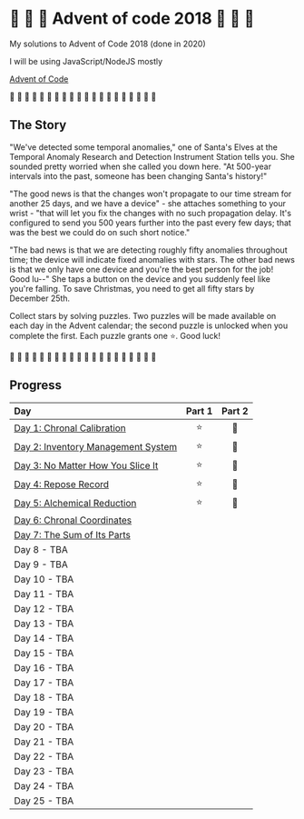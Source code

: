 # 🎄 🎅 🎄 Advent of code 2018 🎄 🎅 🎄

My solutions to Advent of Code 2018 (done in 2020)

I will be using JavaScript/NodeJS mostly

[Advent of Code](https://adventofcode.com/2018)

🎄 🎄 🎄 🎄 🎄 🎄 🎄 🎄 🎄 🎄 🎄 🎄 🎄 🎄 🎄 🎄 🎄 🎄 🎄 🎄

## The Story

"We've detected some temporal anomalies," one of Santa's Elves at the Temporal Anomaly Research and Detection Instrument Station tells you. She sounded pretty worried when she called you down here. "At 500-year intervals into the past, someone has been changing Santa's history!"

"The good news is that the changes won't propagate to our time stream for another 25 days, and we have a device" - she attaches something to your wrist - "that will let you fix the changes with no such propagation delay. It's configured to send you 500 years further into the past every few days; that was the best we could do on such short notice."

"The bad news is that we are detecting roughly fifty anomalies throughout time; the device will indicate fixed anomalies with stars. The other bad news is that we only have one device and you're the best person for the job! Good lu--" She taps a button on the device and you suddenly feel like you're falling. To save Christmas, you need to get all fifty stars by December 25th.

Collect stars by solving puzzles. Two puzzles will be made available on each day in the Advent calendar; the second puzzle is unlocked when you complete the first. Each puzzle grants one ⭐. Good luck!

🎄 🎄 🎄 🎄 🎄 🎄 🎄 🎄 🎄 🎄 🎄 🎄 🎄 🎄 🎄 🎄 🎄 🎄 🎄 🎄

## Progress

| Day                                                            | Part 1 | Part 2 |
| :------------------------------------------------------------- | :----: | :----: |
| [Day 1: Chronal Calibration](src/01/summary.md#readme)         |   ⭐   |   🌟   |
| [Day 2: Inventory Management System](src/02/summary.md#readme) |   ⭐   |   🌟   |
| [Day 3: No Matter How You Slice It](src/03/summary.md#readme)  |   ⭐   |   🌟   |
| [Day 4: Repose Record](src/04/summary.md)                      |   ⭐   |   🌟   |
| [Day 5: Alchemical Reduction](src/05/summary.md)               |   ⭐   |   🌟   |
| [Day 6: Chronal Coordinates](src/06/summary.md)                |        |        |
| [Day 7: The Sum of Its Parts](src/07/summary.md)               |        |        |
| Day 8 - TBA                                                    |        |        |
| Day 9 - TBA                                                    |        |        |
| Day 10 - TBA                                                   |        |        |
| Day 11 - TBA                                                   |        |        |
| Day 12 - TBA                                                   |        |        |
| Day 13 - TBA                                                   |        |        |
| Day 14 - TBA                                                   |        |        |
| Day 15 - TBA                                                   |        |        |
| Day 16 - TBA                                                   |        |        |
| Day 17 - TBA                                                   |        |        |
| Day 18 - TBA                                                   |        |        |
| Day 19 - TBA                                                   |        |        |
| Day 20 - TBA                                                   |        |        |
| Day 21 - TBA                                                   |        |        |
| Day 22 - TBA                                                   |        |        |
| Day 23 - TBA                                                   |        |        |
| Day 24 - TBA                                                   |        |        |
| Day 25 - TBA                                                   |        |        |
